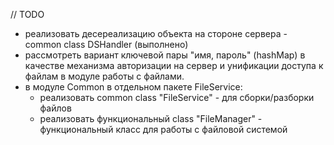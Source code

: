 // TODO 

- реализовать десереализацию объекта на стороне сервера - common class DSHandler (выполнено) 
- рассмотреть вариант ключевой пары "имя, пароль" (hashMap) в качестве механизма авторизации на сервер и унификации доступа к файлам в модуле работы с файлами.
- в модуле Common в отдельном пакете FileService:
  - реализовать common class "FileService" - для сборки/разборки файлов 
  - реализовать функциональный class "FileManager" - функциональный класс для работы с файловой системой
